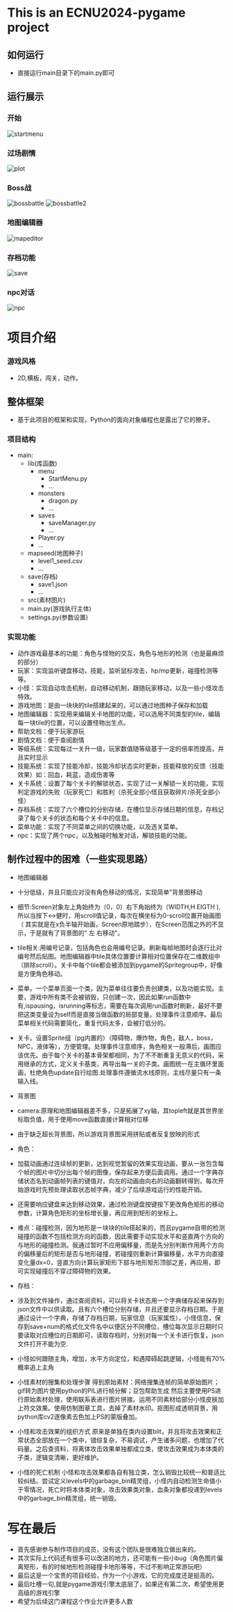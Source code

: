 # This is an ECNU2024-pygame project

## 如何运行

- 直接运行main目录下的main.py即可

## 运行展示

### 开始
![startmenu](https://s2.loli.net/2025/01/14/bSoZV8DUflGRNg7.png)

### 过场剧情
![plot](https://s2.loli.net/2025/01/14/doeDuZQzJwN8Glm.png)

### Boss战
![bossbattle](https://s2.loli.net/2025/01/14/1TiDVpKYU9bdlkS.png)
![bossbattle2](https://s2.loli.net/2025/01/14/3Jes9Cpi1TtWHKY.png)

### 地图编辑器
![mapeditor](https://s2.loli.net/2025/01/14/lSZ6rGosE7NHeQh.png)

### 存档功能
![save](https://s2.loli.net/2025/01/14/N59E1XYWZJGbuhk.png)

### npc对话
![npc](https://s2.loli.net/2025/01/14/OQDC64LZu7fwRN9.png)

# 项目介绍

### 游戏风格

- 2D,横板，闯关，动作。

## 整体框架

- 基于此项目的框架和实现，Python的面向对象编程也是露出了它的獠牙。

### 项目结构

- main:
  - lib(库函数)
    - menu
      - StartMenu.py
      - ...
    - monsters
      - dragon.py
      - ...
    - saves
      - saveManager.py 
      - ...
    - Player.py
    - ...
  - mapseed(地图种子)
    - level1_seed.csv
    - ...
  - save(存档)
    - save1.json
    - ...
  - src(素材图片)
  - main.py(游戏执行主体)
  - settings.py(参数设置)

### 实现功能

- 动作游戏最基本的功能：角色与怪物的交互，角色与地形的检测（也是最麻烦的部分）
- 玩家：实现监听键盘移动，技能，监听鼠标攻击，hp/mp更新，碰撞检测等等。
- 小怪：实现自动攻击机制，自动移动机制，跟随玩家移动，以及一些小怪攻击特效。
- 游戏地图：是由一块块的tile搭建起来的，可以通过地图种子保存和加载
- 地图编辑器：实现用来编辑关卡地图的功能，可以选用不同类型的tile，编辑每一块tile的位置，可以设置怪物出生点。
- 帮助文档：便于玩家游玩
- 剧情文档：便于查阅剧情
- 等级系统：实现每过一关升一级，玩家数值随等级基于一定的倍率而提高，并且实时显示
- 技能系统：实现了技能冷却，技能冷却状态实时更新，技能释放的反馈（技能效果）如：回血，耗蓝，造成伤害等
- 关卡系统：设置了每个关卡的解锁状态，实现了过一关解锁一关的功能，实现判定游戏的失败（玩家死亡）和胜利（杀死全部小怪且获取碎片/杀死全部小怪）
- 存档系统：实现了六个槽位的分别存储，在槽位显示存储日期的信息，存档记录了每个关卡的状态和每个关卡中的信息。
- 菜单功能：实现了不同菜单之间的切换功能，以及选关菜单。
- npc：实现了两个npc，以及触碰时触发对话，解锁技能的功能。


## 制作过程中的困难（一些实现思路）

- 地图编辑器
- 十分低级，并且只能应对没有角色移动的情况，实现简单”背景图移动
- 细节:Screen对象左上角始终为（0，0）右下角始终为（WIDTH,H EIGTH ),所以当按下<->健时，用scroll值记录，每次在横坐标为0-scroll位置开始画图（ 其实就是在x负半轴开始画，Screen原地踏步），在Screen范围之外的不显示，于是就有了背景图的“ 左 右移动”。

- tile相关:用编号记录，包括角色也会用编号记录。刷新每帧地图时会逐行比对编号然后贴图。地图编辑器中tile具体位置要计算相对位置保存在二维数组中（排除scroll）。关卡中每个tile都会被添加到pygame的Spritegroup中，好像是方便角色移动。

- 菜单。一个菜单页面一个类，因为菜单往往要负责创建类，以及功能实现。主要，游戏中所有类不会被销毁，只创建一次，因此如果run函数中有,ispausing，isrunning等标志，需要在每次调用run函数时刷新，最好不要把这类变量设为self而是直接当做函数的局部变量。处理事件注意顺序。最后菜单相关代码需要简化，重复代码太多，会被打低分的。

- 关卡。设置Sprite组（pg内置的）（障碍物，爆炸物，角色，敌人，boss，NPC，液体等），方便管理。处理事件注意顺序，角色相关一般滞后，画图应该优先。由于每个关卡的基本骨架都相同，为了不不断重复无意义的代码，采用继承的方式，定义关卡基类，再导出每一关的子类。画图统一在主循环里面画，杜绝角色update自行绘图.处理事件遵循流水线原则，主线尽量只有一条输入线。

- 背景图
- camera:原理和地图编辑器差不多，只是拓展了xy轴，其topleft就是其世界坐标取负值，用于使用move函数直接计算相对位移
- 由于缺乏超长背景图，所以游戏背景图采用拼贴或者反复放映的形式

- 角色：
- 加载动画通过连续帧的更新，达到视觉暂留的效果实现动画，要从一张包含每个帧的图片中切分出每个帧的图像，保存起来方便后面调用。通过一个字典存储状态名到动画帧列表的键值对，向左的动画由向右的动画翻转得到，每次开始游戏时先预处理读取状态帧字典，减少了后续游戏运行的性能开销。

- 还需要响应键盘来达到移动效果，通过检测键盘按键按下更改角色矩形的移动参数，计算角色矩形的坐标增长量，再应用到矩形的坐标上。

- 难点：碰撞检测，因为地形是一块块的tile搭起来的，而且pygame自带的检测碰撞的函数不包括检测方向的函数，因此需要手动实现水平和竖直两个方向的与地形的碰撞检测。我通过暂时不应用偏移量，而是先分别判断作用两个方向的偏移量后的矩形是否与地形碰撞，若碰撞则重新计算偏移量，水平方向直接变化量dx=0，竖直方向计算玩家矩形下部与地形矩形顶部之差，再应用，即可实现碰撞后不穿过障碍物的效果。

- 存档：
- 涉及到文件操作，通过查阅资料，可以将关卡状态用一个字典储存起来保存到json文件中以供读取。且有六个槽位分别存储，并且还要显示存档日期。于是通过设计一个字典，存储了存档日期，玩家信息（玩家属性），小怪信息，保存到save+num的格式化文件名中以便区分不同槽位，槽位每次显示日期时只要读取对应槽位的日期即可，读取存档时，分别对每一个关卡进行恢复。json文件打开不能为空.

- 小怪如何跟随主角，增加，水平方向定位，和遇障碍起跳逻辑，小怪能有70%概率追上主角
- 小怪素材的搜集和处理步骤
得到原始素材：网络搜集连帧的简单原始图片；
gif转为图片使用python的PIL进行帧分解；豆包帮助生成
然后主要使用PS进行原始素材处理，使用联系表进行图片拼接。运用不同素材给部分小怪皮肤加上符文效果。使用仿制图章工具，去掉了素材水印。抠图形成透明背景，用python库cv2逐像素去色加上PS的蒙版叠加。
- 小怪和攻击效果的组织方式
原来是单独在类内设置blit，并且将攻击效果和正常状态全部放在一个类中，错综复杂，不易调试，产生诸多问题，也增加了代码量。之后查资料，将离体攻击效果单独都成立类，使攻击效果成为本体类的子类，逻辑变清晰，更好维护。
- 小怪的死亡机制
小怪和攻击效果都各自有独立类，怎么销毁比较统一和普适比较纠结。尝试定义levels中的garbage_bin精灵组，小怪内自动检测生命值小于零情况，死亡时将本体类对象，攻击效果类对象，血条对象都投递到levels中的garbage_bin精灵组，统一销毁。

# 写在最后 

- 首先感谢参与制作项目的成员，没有这个团队是很难独立做出来的。
- 其次实际上代码还有很多可以改进的地方，还可能有一些小bug（角色图片偏离矩形，有的时候地形检测碰撞卡地形等等，不过不影响正常游玩吧）
- 最后这是一个宝贵的项目经验，作为一个小游戏，它的完成度还是挺高的。
- 最后吐槽一句,就是pygame游戏引擎太底层了，如果还有第二次，希望使用更高级的游戏引擎
- 希望为后续这门课程这个作业允许更多人数
